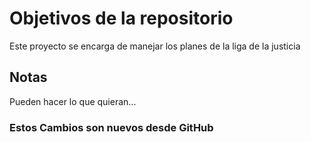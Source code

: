 # Objetivos de la repositorio

Este proyecto se encarga de manejar los planes de la liga de la justicia


## Notas
Pueden hacer lo que quieran...


### Estos Cambios son nuevos desde GitHub
